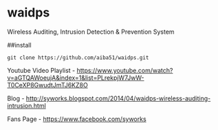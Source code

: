 waidps
======

 Wireless Auditing, Intrusion Detection &amp; Prevention System


 ##install
 
 ```
 git clone https://github.com/aiba51/waidps.git
 ```
 
 
Youtube Video Playlist  - https://www.youtube.com/watch?v=aGTQAWoeujA&index=1&list=PLrekpjW7JwW-T0CeXP8GwudtJmTJ6KZ8O

Blog - http://syworks.blogspot.com/2014/04/waidps-wireless-auditing-intrusion.html

Fans Page - https://www.facebook.com/syworks

